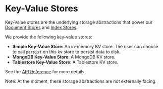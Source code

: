 # Key-Value Stores

Key-Value stores are the underlying storage abstractions that power our [Document Stores](/python/framework/module_guides/storing/docstores) and [Index Stores](/python/framework/module_guides/storing/index_stores).

We provide the following key-value stores:

- **Simple Key-Value Store**: An in-memory KV store. The user can choose to call `persist` on this kv store to persist data to disk.
- **MongoDB Key-Value Store**: A MongoDB KV store.
- **Tablestore Key-Value Store**: A Tablestore KV store.

See the [API Reference](/python/framework/api_reference/storage/kvstore/index) for more details.

Note: At the moment, these storage abstractions are not externally facing.
